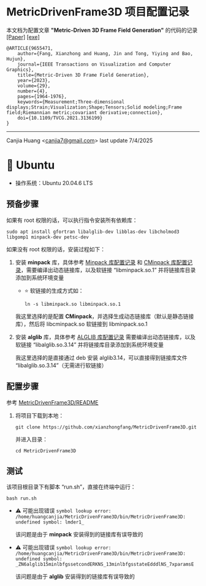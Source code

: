 # MetricDrivenFrame3D 项目配置记录

本文档为配置文章 **"Metric-Driven 3D Frame Field Generation"** 的代码的记录 [[Paper]](https://ieeexplore.ieee.org/document/9655471) [[exe]](https://github.com/xianzhongfang/MetricDrivenFrame3D)

```
@ARTICLE{9655471,
    author={Fang, Xianzhong and Huang, Jin and Tong, Yiying and Bao, Hujun},
    journal={IEEE Transactions on Visualization and Computer Graphics}, 
    title={Metric-Driven 3D Frame Field Generation}, 
    year={2023},
    volume={29},
    number={4},
    pages={1964-1976},
    keywords={Measurement;Three-dimensional displays;Strain;Visualization;Shape;Tensors;Solid modeling;Frame field;Riemannian metric;covariant derivative;connection},
    doi={10.1109/TVCG.2021.3136199}
}
```

---

Canjia Huang <<canjia7@gmail.com>> last update 7/4/2025

# :penguin: Ubuntu

- 操作系统：Ubuntu 20.04.6 LTS

## 预备步骤

如果有 root 权限的话，可以执行指令安装所有依赖库：

```
sudo apt install gfortran libalglib-dev libblas-dev libcholmod3 libgomp1 minpack-dev petsc-dev
```

如果没有 root 权限的话，安装过程如下：

1. 安装 **minpack** 库，具体参考 [Minpack 库配置记录](../Minpack/) 和 [CMinpack 库配置记录](../CMinpack/)，需要编译出动态链接库，以及软链接 “libminpack.so.1” 并将链接库目录添加到系统环境变量

    - :star: 软链接的生成方式如：

        ```
        ln -s libminpack.so libminpack.so.1
        ```

    我这里选择的是配置 **CMinpack**，并选择生成动态链接库（默认是静态链接库），然后将 libcminpack.so 软链接到 libminpack.so.1

2. 安装 **alglib** 库，具体参考 [ALGLIB 库配置记录](../ALGLIB/) 需要编译出动态链接库，以及软链接 “libalglib.so.3.14” 并将链接库目录添加到系统环境变量

    我这里选择的是直接通过 deb 安装 alglib3.14，可以直接得到链接库文件 “libalglib.so.3.14”（无需进行软链接）

## 配置步骤

参考 [MetricDrivenFrame3D/README](https://github.com/xianzhongfang/MetricDrivenFrame3D/blob/master/README.md)

1. 将项目下载到本地：

    ```
    git clone https://github.com/xianzhongfang/MetricDrivenFrame3D.git
    ```

    并进入目录：

    ```
    cd MetricDrivenFrame3D
    ```

## 测试

该项目根目录下有脚本 “run.sh”，直接在终端中运行：

```
bash run.sh
```

- :warning: 可能出现错误 `symbol lookup error: /home/huangcanjia/MetricDrivenFrame3D/bin/MetricDrivenFrame3D: undefined symbol: lmder1_`

    该问题是由于 **minpack** 安装得到的链接库有误导致的

- :warning: 可能出现错误 `symbol lookup error: /home/huangcanjia/MetricDrivenFrame3D/bin/MetricDrivenFrame3D: undefined symbol: _ZN6alglib15minlbfgssetcondERKNS_13minlbfgsstateEdddlNS_7xparamsE`

    该问题是由于 **alglib** 安装得到的链接库有误导致的